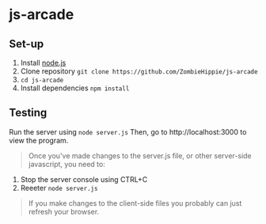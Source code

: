 # js-arcade

## Set-up

 1. Install [node.js](https://nodejs.org/en/download/)
 2. Clone repository `git clone https://github.com/ZombieHippie/js-arcade`
 3. `cd js-arcade`
 4. Install dependencies `npm install`
 
## Testing

Run the server using `node server.js`
Then, go to http://localhost:3000 to view the program.

> Once you've made changes to the server.js file, or other server-side javascript, you need to:

 1. Stop the server console using CTRL+C
 2. Reeeter `node server.js`

> If you make changes to the client-side files you probably can just refresh your browser.
